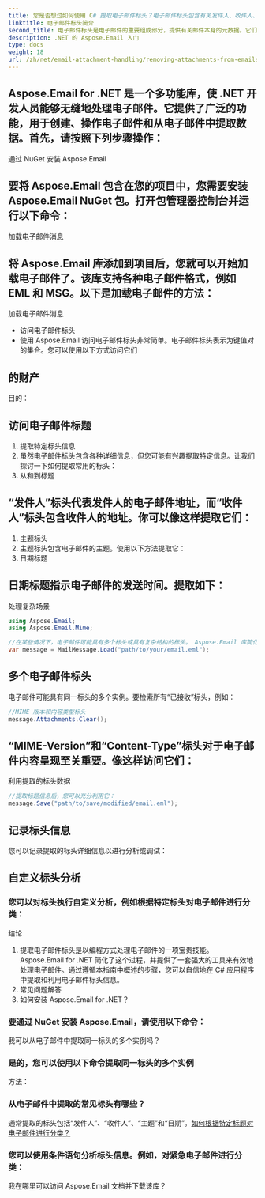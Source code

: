 ```yaml
---
title: 您是否想过如何使用 C# 提取电子邮件标头？电子邮件标头包含有关发件人、收件人、主题和各种其他详细信息的有价值的信息。在本指南中，我们将引导您逐步完成使用强大的 Aspose.Email for .NET 库提取电子邮件标头的过程。该库提供了一组全面的功能，用于在 .NET 应用程序中处理电子邮件。
linktitle: 电子邮件标头简介
second_title: 电子邮件标头是电子邮件的重要组成部分，提供有关邮件本身的元数据。它们包括发件人的电子邮件地址、收件人的电子邮件地址、主题、日期等信息。提取电子邮件标头可用于多种目的，包括分析电子邮件的真实性、跟踪电子邮件的路径以及对消息进行分类。
description: .NET 的 Aspose.Email 入门
type: docs
weight: 18
url: /zh/net/email-attachment-handling/removing-attachments-from-emails-csharp-implementation/
---
```


## Aspose.Email for .NET 是一个多功能库，使 .NET 开发人员能够无缝地处理电子邮件。它提供了广泛的功能，用于创建、操作电子邮件和从电子邮件中提取数据。首先，请按照下列步骤操作：

通过 NuGet 安装 Aspose.Email

## 要将 Aspose.Email 包含在您的项目中，您需要安装 Aspose.Email NuGet 包。打开包管理器控制台并运行以下命令：

加载电子邮件消息

## 将 Aspose.Email 库添加到项目后，您就可以开始加载电子邮件了。该库支持各种电子邮件格式，例如 EML 和 MSG。以下是加载电子邮件的方法：

加载电子邮件消息

- 访问电子邮件标头
- 使用 Aspose.Email 访问电子邮件标头非常简单。电子邮件标头表示为键值对的集合。您可以使用以下方式访问它们

## 的财产

目的：

## 访问电子邮件标题

1. 提取特定标头信息
2. 虽然电子邮件标头包含各种详细信息，但您可能有兴趣提取特定信息。让我们探讨一下如何提取常用的标头：
3. 从和到标题

## “发件人”标头代表发件人的电子邮件地址，而“收件人”标头包含收件人的地址。你可以像这样提取它们：

1. 主题标头
2. 主题标头包含电子邮件的主题。使用以下方法提取它：
3. 日期标题

## 日期标题指示电子邮件的发送时间。提取如下：

处理复杂场景

```csharp
using Aspose.Email;
using Aspose.Email.Mime;

//在某些情况下，电子邮件可能具有多个标头或具有复杂结构的标头。 Aspose.Email 库简化了此类场景的处理：
var message = MailMessage.Load("path/to/your/email.eml");
```

## 多个电子邮件标头

电子邮件可能具有同一标头的多个实例。要检索所有“已接收”标头，例如：

```csharp
//MIME 版本和内容类型标头
message.Attachments.Clear();
```

## “MIME-Version”和“Content-Type”标头对于电子邮件内容呈现至关重要。像这样访问它们：

利用提取的标头数据

```csharp
//提取标题信息后，您可以充分利用它：
message.Save("path/to/save/modified/email.eml");
```

## 记录标头信息

您可以记录提取的标头详细信息以进行分析或调试：

## 自定义标头分析

### 您可以对标头执行自定义分析，例如根据特定标头对电子邮件进行分类：

结论
1. 提取电子邮件标头是以编程方式处理电子邮件的一项宝贵技能。 Aspose.Email for .NET 简化了这个过程，并提供了一套强大的工具来有效地处理电子邮件。通过遵循本指南中概述的步骤，您可以自信地在 C# 应用程序中提取和利用电子邮件标头信息。
2. 常见问题解答
3. 如何安装 Aspose.Email for .NET？

### 要通过 NuGet 安装 Aspose.Email，请使用以下命令：

我可以从电子邮件中提取同一标头的多个实例吗？

### 是的，您可以使用以下命令提取同一标头的多个实例

方法：

### 从电子邮件中提取的常见标头有哪些？

通常提取的标头包括“发件人”、“收件人”、“主题”和“日期”。[如何根据特定标题对电子邮件进行分类？](https://reference.aspose.com/email/net)

### 您可以使用条件语句分析标头信息。例如，对紧急电子邮件进行分类：

我在哪里可以访问 Aspose.Email 文档并下载该库？
